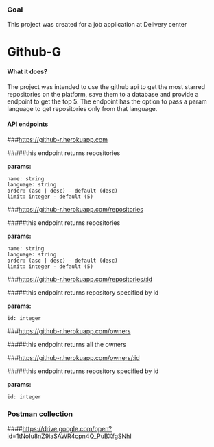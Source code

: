 ### Goal
This project was created for a job application at Delivery center


# Github-G
#### What it does?
The project was intended to use the github api to get the most starred repositories on the platform, save them to a database and provide a endpoint to get the top 5. The endpoint has the option to pass a param language to get repositories only from that language.


#### API endpoints

###https://github-r.herokuapp.com

#####this endpoint returns repositories

**params:**

    name: string
    language: string
    order: (asc | desc) - default (desc)
    limit: integer - default (5)

###https://github-r.herokuapp.com/repositories

#####this endpoint returns repositories

**params:**

    name: string
    language: string
    order: (asc | desc) - default (desc)
    limit: integer - default (5)

###https://github-r.herokuapp.com/repositories/:id

#####this endpoint returns repository specified by id

**params:**

    id: integer

###https://github-r.herokuapp.com/owners

#####this endpoint returns all the owners

###https://github-r.herokuapp.com/owners/:id

#####this endpoint returns repository specified by id

**params:**

    id: integer

### Postman collection

####https://drive.google.com/open?id=1tNoIu8nZ9iaSAWR4cpn4Q_PuBXfgSNhI
